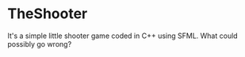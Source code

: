 # TheShooter
It's a simple little shooter game coded in C++ using SFML. What could possibly go wrong?
